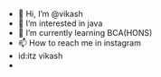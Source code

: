- 👋 Hi, I’m @vikash
- 👀 I’m interested in java
- 🌱 I’m currently learning BCA(HONS)
- 📫 How to reach me in instagram 
- id:itz vikash
-

<!---
vikashnarasiman/vikashnarasiman is a ✨ special ✨ repository because its `README.md` (this file) appears on your GitHub profile.
You can click the Preview link to take a look at your changes.
--->
